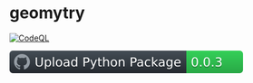 # geomytry

[![CodeQL](https://github.com/mordy-python/geomytry/actions/workflows/codeql-analysis.yml/badge.svg)](https://github.com/mordy-python/geomytry/actions/workflows/codeql-analysis.yml)

[![Upload Python Package](./pypibadge.svg)](https://github.com/mordy-python/geomytry/actions/workflows/python-publish.yml)